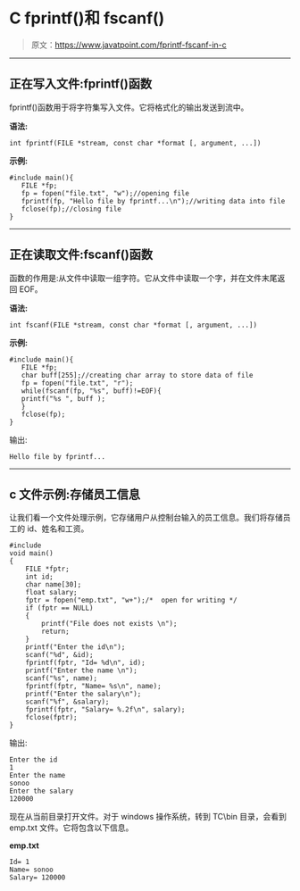 # C fprintf()和 fscanf()

> 原文：<https://www.javatpoint.com/fprintf-fscanf-in-c>

* * *

## 正在写入文件:fprintf()函数

fprintf()函数用于将字符集写入文件。它将格式化的输出发送到流中。

**语法:**

```
int fprintf(FILE *stream, const char *format [, argument, ...])

```

**示例:**

```
#include main(){
   FILE *fp;
   fp = fopen("file.txt", "w");//opening file
   fprintf(fp, "Hello file by fprintf...\n");//writing data into file
   fclose(fp);//closing file
} 
```

* * *

## 正在读取文件:fscanf()函数

函数的作用是:从文件中读取一组字符。它从文件中读取一个字，并在文件末尾返回 EOF。

**语法:**

```
int fscanf(FILE *stream, const char *format [, argument, ...])

```

**示例:**

```
#include main(){
   FILE *fp;
   char buff[255];//creating char array to store data of file
   fp = fopen("file.txt", "r");
   while(fscanf(fp, "%s", buff)!=EOF){
   printf("%s ", buff );
   }
   fclose(fp);
} 
```

输出:

```
Hello file by fprintf...

```

* * *

## c 文件示例:存储员工信息

让我们看一个文件处理示例，它存储用户从控制台输入的员工信息。我们将存储员工的 id、姓名和工资。

```
#include 
void main()
{
    FILE *fptr;
    int id;
    char name[30];
    float salary;
    fptr = fopen("emp.txt", "w+");/*  open for writing */
    if (fptr == NULL)
    {
        printf("File does not exists \n");
        return;
    }
    printf("Enter the id\n");
    scanf("%d", &id);
    fprintf(fptr, "Id= %d\n", id);
    printf("Enter the name \n");
    scanf("%s", name);
    fprintf(fptr, "Name= %s\n", name);
    printf("Enter the salary\n");
    scanf("%f", &salary);
    fprintf(fptr, "Salary= %.2f\n", salary);
    fclose(fptr);
}
```

输出:

```
Enter the id 
1
Enter the name 
sonoo
Enter the salary
120000 

```

现在从当前目录打开文件。对于 windows 操作系统，转到 TC\bin 目录，会看到 emp.txt 文件。它将包含以下信息。

**emp.txt**

```
Id= 1
Name= sonoo
Salary= 120000 

```